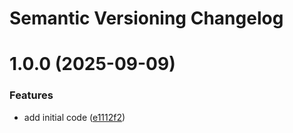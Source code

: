 # Semantic Versioning Changelog

# 1.0.0 (2025-09-09)


### Features

* add initial code ([e1112f2](https://github.com/officialpycasbin/async-django-orm-adapter/commit/e1112f2c40c30a02ca96ae704fb720e433a94f8a))
